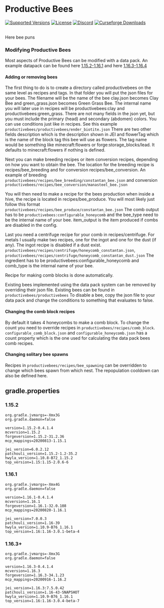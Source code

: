 # Productive Bees

<a href="https://www.curseforge.com/minecraft/mc-mods/productivebees/files"><img src="https://img.shields.io/badge/Available%20for-MC%201.15.2,%201.16.1,%201.16.3-c70039" alt="Supported Versions"></a>
<a href="https://github.com/JDKDigital/productive-bees/blob/master/LICENSE"><img src="https://img.shields.io/github/license/JDKDigital/productive-bees?style=flat&color=900c3f" alt="License"></a>
<a href="https://discord.gg/v2fVahY"><img src="https://img.shields.io/discord/756513972282195969?color=844685&label=Feedback%20%26%20Help&style=flat" alt="Discord"></a>
<a href="https://www.curseforge.com/minecraft/mc-mods/productivebees"><img src="http://cf.way2muchnoise.eu/short_productivebees.svg" alt="Curseforge Downloads"></a><br><br>

Here bee puns

### Modifying Productive Bees
Most aspects of Productive Bees can be modified with a data pack. An example datapack can be found here [1.15.2-1.16.1](https://github.com/JDKDigital/productive-bees/tree/master/pb_datapack) and here [1.16.3-1.16.4](https://github.com/JDKDigital/productive-bees/tree/dev-1.16.3/pb_datapack)

#### Adding or removing bees

The first thing to do is to create a directory called productivebees on the same level as recipes and tags. In that folder you will put the json files for your bees. The filename will be the name of the bee clay.json becomes Clay Bee and green_grass.json becomes Green Grass Bee. The internal name you will later use in recipes will be productivebees:clay and productivebees:green_grass. There are not many fields in the json yet, but you must include the primary (head) and secondary (abdomen) colors. You can use conditions just like in recipes.
See this example `productivebees/productivebees/ender_biotite.json`
There are two other fields description which is the description shown in JEI and flowerTag which is the name of the block tag this bee will use as flowers. The tag name would be something like minecraft:flowers or forge:storage_blocks/lead. It defaults to minecraft:flowers if nothing is defined.

Next you can make breeding recipes or item conversion recipes, depending on how you want to obtain the bee. The location for the breeding recipe is recipes/bee_breeding and for conversion recipes/bee_conversion. An example of breeding `productivebees/recipes/bee_breeding/constantan_bee.json` and conversion `productivebees/recipes/bee_conversion/manasteel_bee.json`

You will then need to make a recipe for the bees production when inside a hive, the recipe is located in recipes/bee_produce. You will most likely just follow this format `productivebees/recipes/bee_produce/constantan_bee.json`
The comb output has to be `productivebees:configurable_honeycomb` and the bee_type need to be the internal name of your bee.
item_output is the item produced if combs are disabled in the config.

Last you need a centrifuge recipe for your comb in recipes/centrifuge. For metals I usually make two recipes, one for the ingot and one for the dust (if any). The ingot recipe is disabled if a dust exist.
`productivebees/recipes/centrifuge/honeycomb_constantan.json`, `productivebees/recipes/centrifuge/honeycomb_constantan_dust.json`
The ingredient has to be productivebees:configurable_honeycomb and comb_type is the internal name of your bee.

Recipe for making comb blocks is done automatically.

Existing bees implemented using the data pack system can be removed by overriding their json file. Existing bees can be found in
 `productivebees/productivebees`
To disable a bee, copy the json file to your data pack and change the conditions to something that evaluates to false.

#### Changing the comb block recipes

By default it takes 4 honeycombs to make a comb block. To change the count you need to override recipes in `productivebees/recipes/comb_block`. `configurable_comb_block.json` and `configurable_honeycomb.json` has a count property which is the one used for calculating the data pack bees comb recipes.

#### Changing solitary bee spawns 

Recipes in `productivebees/recipes/bee_spawning` can be overridden to change which bees spawn from which nest. The repopulation cooldown can also be defined here.



## gradle.properties
### 1.15.2
```
org.gradle.jvmargs=-Xmx3G
org.gradle.daemon=false

version=1.15.2-0.4.1.4
mcversion=1.15.2
forgeversion=1.15.2-31.2.36
mcp_mappings=20200813-1.15.1

jei_version=6.0.2.12
patchouli_version=1.15.2-1.2-35.2
hwyla_version=1.10.8-B72_1.15.2
top_version=1.15:1.15-2.0.6-6
```
### 1.16.1
```
org.gradle.jvmargs=-Xmx4G
org.gradle.daemon=false

version=1.16.1-0.4.1.4
mcversion=1.16.1
forgeversion=1.16.1-32.0.108
mcp_mappings=20200820-1.16.1

jei_version=7.0.0.3
patchouli_version=1.16-39
hwyla_version=1.10.9-B76_1.16.1
top_version=1.16:1.16-3.0.1-beta-4
```
### 1.16.3+
```
org.gradle.jvmargs=-Xmx3G
org.gradle.daemon=false

version=1.16.3-0.4.1.4
mcversion=1.16.3
forgeversion=1.16.3-34.1.23
mcp_mappings=20200916-1.16.2

jei_version=1.16.3:7.5.0.42
patchouli_version=1.16-43-SNAPSHOT
hwyla_version=1.10.9-B76_1.16.1
top_version=1.16:1.16-3.0.4-beta-7
```
